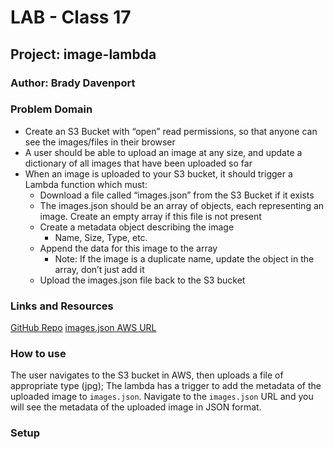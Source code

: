# LAB - Class 17

## Project: image-lambda

### Author: Brady Davenport

### Problem Domain

* Create an S3 Bucket with “open” read permissions, so that anyone can see the images/files in their browser
* A user should be able to upload an image at any size, and update a dictionary of all images that have been uploaded so far
* When an image is uploaded to your S3 bucket, it should trigger a Lambda function which must:
  * Download a file called “images.json” from the S3 Bucket if it exists
  * The images.json should be an array of objects, each representing an image. Create an empty array if this file is not present
  * Create a metadata object describing the image
    * Name, Size, Type, etc.
  * Append the data for this image to the array
    * Note: If the image is a duplicate name, update the object in the array, don’t just add it
  * Upload the images.json file back to the S3 bucket

### Links and Resources

[GitHub Repo](https://github.com/bradydavenport/image-lambda)
[images.json AWS URL](https://bradyd-lab17-image-lambda.s3.us-west-1.amazonaws.com/images.json)

### How to use

The user navigates to the S3 bucket in AWS, then uploads a file of appropriate type (jpg); The lambda has a trigger to add the metadata of the uploaded image to `images.json`. Navigate to the `images.json` URL and you will see the metadata of the uploaded image in JSON format.

### Setup
